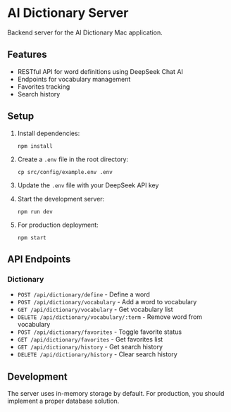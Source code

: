 # AI Dictionary Server

Backend server for the AI Dictionary Mac application.

## Features

- RESTful API for word definitions using DeepSeek Chat AI
- Endpoints for vocabulary management
- Favorites tracking
- Search history

## Setup

1. Install dependencies:
   ```
   npm install
   ```

2. Create a `.env` file in the root directory:
   ```
   cp src/config/example.env .env
   ```

3. Update the `.env` file with your DeepSeek API key

4. Start the development server:
   ```
   npm run dev
   ```

5. For production deployment:
   ```
   npm start
   ```

## API Endpoints

### Dictionary

- `POST /api/dictionary/define` - Define a word
- `POST /api/dictionary/vocabulary` - Add a word to vocabulary
- `GET /api/dictionary/vocabulary` - Get vocabulary list
- `DELETE /api/dictionary/vocabulary/:term` - Remove word from vocabulary
- `POST /api/dictionary/favorites` - Toggle favorite status
- `GET /api/dictionary/favorites` - Get favorites list
- `GET /api/dictionary/history` - Get search history
- `DELETE /api/dictionary/history` - Clear search history

## Development

The server uses in-memory storage by default. For production, you should implement a proper database solution. 